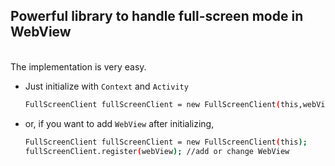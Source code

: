 <b><h2>Powerful library to handle full-screen mode in WebView</h2></b>
<br>
The implementation is very easy.
* Just initialize with `Context` and `Activity`
  ```sh
  FullScreenClient fullScreenClient = new FullScreenClient(this,webView);
  ```
  
* or, if you want to add `WebView` after initializing,  
  ```sh
  FullScreenClient fullScreenClient = new FullScreenClient(this);
  fullScreenClient.register(webView); //add or change WebView
  ```
